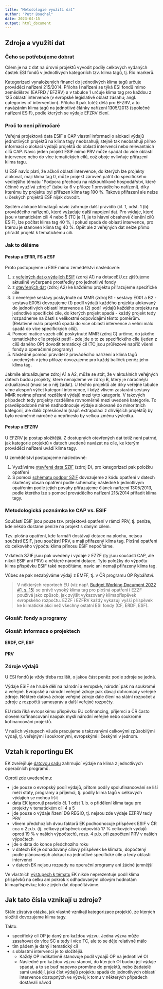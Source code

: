 ```yaml
---
title: "Metodologie využití dat"
author: "Petr Bouchal"
date: 2023-04-15
output: html_document
---
```


## Zdroje a využití dat

### Čeho se potřebujeme dobrat

Cílem je na z dat na úrovni projektů vyvodit podíly celkových vydaných částek ESI fondů v jednotlivých kategoriích tzv. klima tagů, tj. Rio markerů.

Kategorizaci vynaložených financí do jednotlivých klima tagů určuje  prováděcí nařízení 215/2014. Příloha I nařízení se týká ESI fondů mimo zemědělství (EAFRD / EFZRV) a v tabulce 1 určuje klima tag pro každou z 125 oblastí intervence (v evropské legislativě oblast zásahu; angl. categories of intervention). Příloha II pak totéž dělá pro EFZRV, a to navázáním klima tagů na jednotlivé články nařízení 1305/2013 (společné nařízení ESIF), podle kterých se výdaje EFZRV člení.

### Proč to není přímočaré

Veřejná projektová data ESIF a CAP vlastní informaci o alokaci výdajů jednotlivých projektů na klima tagy neobsahují; stejně tak neobsahují přímo informaci o alokaci výdajů projektů do oblastí intervencí nebo relevantních cílů CAP. Navíc jeden projekt ESIF mimo PRV může spadat do více oblastí intervence nebo do více tematických cílů, což oboje ovlivňuje přiřazení klima tagu.

U ESF navíc platí, že ačkoli oblasti intervence, do kterých lze projekty alokovat, mají klima tag 0, může projekt zároveň patřit do specifického vedlejšího tématu "Podpora přechodu na nízkouhlíkové hospodářství, které účinně využívá zdroje" (tabulka 6 v příloze 1 prováděcího nařízení), díky kterému by projektu byl přiřazen klima tag 100 %. Takové přiřazení ale nelze u českých projektů ESF nijak dovodit.

Systém alokace klimatagů navíc zahrnuje další pravidlo (čl. 1, odst. 1 (b) prováděcího nařízení), které vyžaduje další napojení dat. Pro výdaje, které jsou v tematickém cíli 4 nebo 5 (TC je 11, je to hlavní obsahové členění cílů ESIF), lze počítat klima tag 40 %, i pokud spadá do oblasti intervence, pro kterou je stanoven klima tag 40 %. Opět ale z veřejných dat nelze přímo přiřadit projekt k tematickému cíli.

### Jak to děláme

#### Postup u EFRR, FS a ESF

Proto postupujeme u ESIF mimo zemědělství následovně:

1. z [veřejných dat o výdajích ESIF](https://dotaceeu.cz/cs/statistiky-a-analyzy/seznam-operaci-(prijemcu)) (zdroj A1) na dotaceEU.cz zjišťujeme aktuálně vyčerpané prostředky pro jednotlivé fondy
2. z [otevřených dat](https://data.gov.cz/datov%C3%A1-sada?iri=https://data.gov.cz/zdroj/datov%C3%A9-sady/66002222/af32ce8f398945f72b65a7215e2ec78e) (zdroj A2) ke každému projektu přiřazujeme specifické cíle
3. z neveřejné sestavy poskytnuté od MMR (zdroj B1 - sestavy E001 a B2 - sestava E005) dovozujeme (1) podíl výdajů každého projektu alokovaný do jednotlivých oblastí intervence a (2) podíl výdajů každého projektu na jednotlivé specifické cíle, do kterých projekt spadá - každý projekt tedy rozpadneme na části s velikostmi odpovídajími těmto poměrům. (Relativně málo projektů spadá do více oblastí intervence a velmi málo spadá do více specifických cílů).
4. Pomocí matice vazeb cílů poskytnuté MMR (zdroj C) určíme, do jakého tematického cíle projekt patří - zde jde o to ze specifického cíle (jeden z cílů daného OP) dovodit tematický cíl (TC jsou průřezové napříč všemi fondy a operačními programy)
5. Následně pomocí pravidel z prováděcího nařízení a klima tagů uvedených v jeho příloze dovozujeme pro každý balíček peněz jeho klima tag.

Jakmile aktualizujeme zdroj A1 a A2, může se stát, že v aktuálních veřejných datech budou projekty, které nenajdeme ve zdroji B, který je náročnější aktualizovat (musí se o něj žádat). U těchto projektů ale díky veřejné tabulce víme alespoň výčet kategorií intervence, i když vlivem zastarání sestavy MMR nevíme přesné rozdělení výdajů mezi tyto kategorie. V takových případech tedy projekty rozdělíme rovnoměrně mezi uvedené kategorie. To pravděpodobně mírně nadhodnocuje výdaje alokované do minoritních kategorií, ale další zpřesňování (např. extrapolací z dřívějších projektů) by bylo neúměrně náročné a nepřineslo by velkou změnu výsledku.

#### Postup u EFZRV

U EFZRV je postup složitější. Z dostupných otevřených dat totiž není patrné, jak kategorie projektů v datech uvedené navázat na cíle, ke kterým prováděcí nařízení uvádí klima tagy.

U zemědělství postupujeme následovně:

1. Využíváme [otevřená data SZIF](https://www.szif.cz/cs/seznam-prijemcu-dotaci) (zdroj D), pro kategorizaci pak položku opatření
2. S pomocí [schématu podpor SZIF](https://www.szif.cz/cs/CmDocument?rid=%2Fapa_anon%2Fcs%2Fdokumenty_ke_stazeni%2Fprv2014%2Fzakladni_informace%2F1436519577270.pdf) dovozujeme z kódu opatření v datech skutečný obsah opatření podle schématu; následně k jednotlivým opatřením podle jejich povahy přiřazujeme článek nařízení 1305/2013, podle kterého lze s pomocí prováděcího nařízení 215/2014 přiřadit klima tagy.

### Metodologická poznámka ke CAP vs. ESIF

Součástí ESIF jsou pouze tzv. projektová opatření v rámci PRV, tj. peníze, kde někdo dostane peníze na projekt s daným cílem. 

Tzv. plošná opatření, kde farmáři dostávají dotace na plochu, nejsou součástí ESIF, jsou součástí PRV, a mají přiřazený klima tag. Plošná opatření do celkového výpočtu klima přínosu ESIF nepočítáme.

V datech SZIF jsou pak uvedeny i výdaje z EZZF (ty jsou součástí CAP, ale nikoli ESIF ani PRV) a některé národní dotace. Tyto položky do výpočtu klima příspěvku ESIF také nepočítáme, navíc ani nemají přiřazený klima tag.

Vůbec se pak nezabýváme výdaji z EMFF, tj. v ČR programu OP Rybářství.

> V některých reportech EU (viz např. [Budget Working Document 2022 #1, s. 15](https://commission.europa.eu/system/files/2021-07/db2022_wd_1_programme_statements_web_0.pdf#page=15)) se právě vysoký klima tag pro plošná opatření i EZZF používá jako způsob, jak zvýšit vykazovaný klimapříspěvek evropského rozpočtu. EZZF i EZFRV každý vykazují vyšší příspěvek ke klimatické akci než všechny ostatní ESI fondy (CF, ERDF, ESF).

### Glosář: fondy a programy

### Glosář: informace o projektech

#### ERDF, CF, ESF

#### PRV



### Zdroje výdajů

U ESI fondů je vždy třeba rozlišit, o jakou část peněz podle zdroje se jedná. 

Výdaje ESIF se hrubě dělí na národní a evropské, národní pak na soukromé a veřejné. Evropské a národní veřejné zdroje pak dávají dohromady veřejné zdroje. Některé datová zdroje veřejné zdroje dále člení na státní rozpočet a zdroje z rozpočtů samospráv a další veřejné rozpočty.

EU ráda říká evropskému příspěvku EU cofinancing, příjemci a ČR často slovem kofinancování naopak myslí národní veřejné nebo soukromé kofinancování projektů.

V našich výstupech všude pracujeme s takzvanými celkovými způsobilými výdaji, tj. veřejnými i soukromými, evropskými i českými v jednom.

## Vztah k reportingu EK

EK zveřejňuje [datovou sadu](https://cohesiondata.ec.europa.eu/2014-2020-Categorisation/ESIF-2014-2020-categorisation-ERDF-ESF-CF-planned-/3kkx-ekfq) zahrnující výdaje na klima z jednotlivých operačních programů. 

Oproti zde uvedenému:

- jde pouze o evropský podíl výdajů, přitom podíly spolufinancování se liší mezi státy, programy a příjemci, tj. podíly klima tagů v celkových výdajích se mohou lišit
- data EK ignorují pravidlo čl. 1 odst 1. b. o přidělení klima tagu pro projekty v tematickém cíli 4 a 5
- jde pouze o výdaje řízení DG REGIO, tj. nejsou zde výdaje EZFRV tedy PRV
- vlivem předchozích dvou faktorů EK podhodnocuje příspěvek ESIF v ČR cca o 2 p.b. (tj. celkový příspěvek odpovídá 17 % celkových výdajů oproti 19 % v našich výpočtech), resp. 4 p.b. při započtení PRV v našich výpočtech
- jde o data do konce předchozího roku
- v datech EK je odhadovaný cílový příspěvek ke klimatu, dopočtený podle plánovaných alokací na jednotlivé specifické cíle a tedy oblasti intervencí
- v datech EK nejsou rozpady na operační programy ani žádné jemnější

Ve vlastních [výstupech k tématu](https://cohesiondata.ec.europa.eu/stories/s/a8jn-38y8) EK nikde neprezentuje podíl klima příspěvků na celku ani pokrok k odhadovaným cílovým hodnotám klimapříspěvku; toto z jejich dat dopočítáváme.

## Jak tato čísla vznikají u zdroje?

Stále zůstává otázka, jak vlastně vznikají kategorizace projektů, ze kterých složitě dovozujeme klima tagy.

Takto:
- specifický cíl OP je daný pro každou výzvu. Jedna výzva může zasahovat do více SC a tedy i více TC, ale to se děje relativně málo
- tím pádem je daný i tematický cíl
- s oblastmi intervencí je to složitější. 
    - Každý OP indikativně stanovuje podíl výdajů OP na jednotlivé OI
    - Následně pro každou výzvu stanoví, do kterých OI budou její výdaje spadat, a to se buď napevno promítne do projektů, nebo žadatelé sami uvádějí, jaká číst výdajů projektu spadá do jednotlivých oblastí intervence dostupných ve výzvě; k tomu v některých případech dostávali návod

